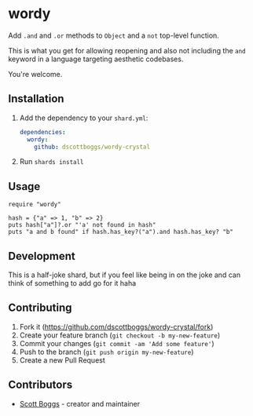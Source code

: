 # wordy

Add `.and` and `.or` methods to `Object` and a `not` top-level function.

This is what you get for allowing reopening and also not including the `and` keyword in a language targeting aesthetic codebases.

You're welcome.

## Installation

1. Add the dependency to your `shard.yml`:

   ```yaml
   dependencies:
     wordy:
       github: dscottboggs/wordy-crystal
   ```

2. Run `shards install`

## Usage

```crystal
require "wordy"

hash = {"a" => 1, "b" => 2}
puts hash["a"]?.or "'a' not found in hash"
puts "a and b found" if hash.has_key?("a").and hash.has_key? "b"
```

## Development

This is a half-joke shard, but if you feel like being in on the joke and can think of something to add go for it haha

## Contributing

1. Fork it (<https://github.com/dscottboggs/wordy-crystal/fork>)
2. Create your feature branch (`git checkout -b my-new-feature`)
3. Commit your changes (`git commit -am 'Add some feature'`)
4. Push to the branch (`git push origin my-new-feature`)
5. Create a new Pull Request

## Contributors

- [Scott Boggs](https://github.com/dscottboggs) - creator and maintainer
